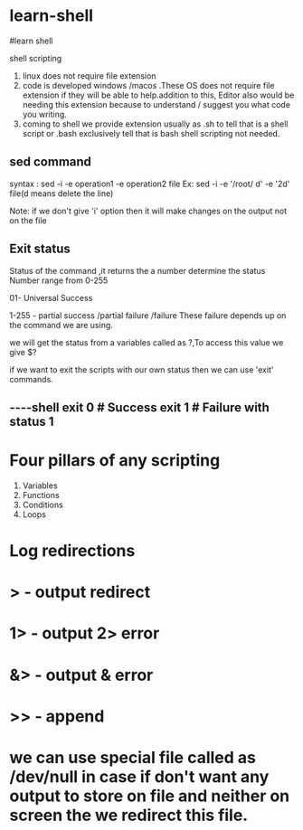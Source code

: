 # learn-shell

#learn shell

shell scripting 
1. linux does not require file extension
2. code is developed windows /macos .These OS does not require file extension if they will be able to help.addition to this, Editor also would be needing this extension because to understand  / suggest you what code you writing.
3. coming to shell we provide extension usually as .sh to tell that is a shell script or .bash exclusively tell that is bash shell scripting not needed.

## sed command
syntax : sed -i -e operation1 -e operation2 file
Ex: sed -i -e '/root/ d' -e '2d' file(d means delete the line)


Note: if we don't give 'i' option then it will make changes on the output not on the file 


## Exit status
Status of the command ,it returns the a number determine the status
Number range from 0-255

01- Universal Success

1-255 - partial success /partial failure /failure
These failure depends up on the command we are using.

we will get the status from a variables called as ?,To access this value we give $?


if we want to exit the scripts with our own status then we can use 'exit' commands.


----shell
exit 0 # Success
exit 1 # Failure with status 1
----

# Four pillars of any scripting 

1. Variables
2. Functions
3. Conditions
4. Loops

# Log redirections 
# > - output redirect
# 1> - output 2> error
# &> - output & error
# >> - append 
# we can use special file called as /dev/null in case if don't want any output to store on file and neither on screen the we redirect this file.
